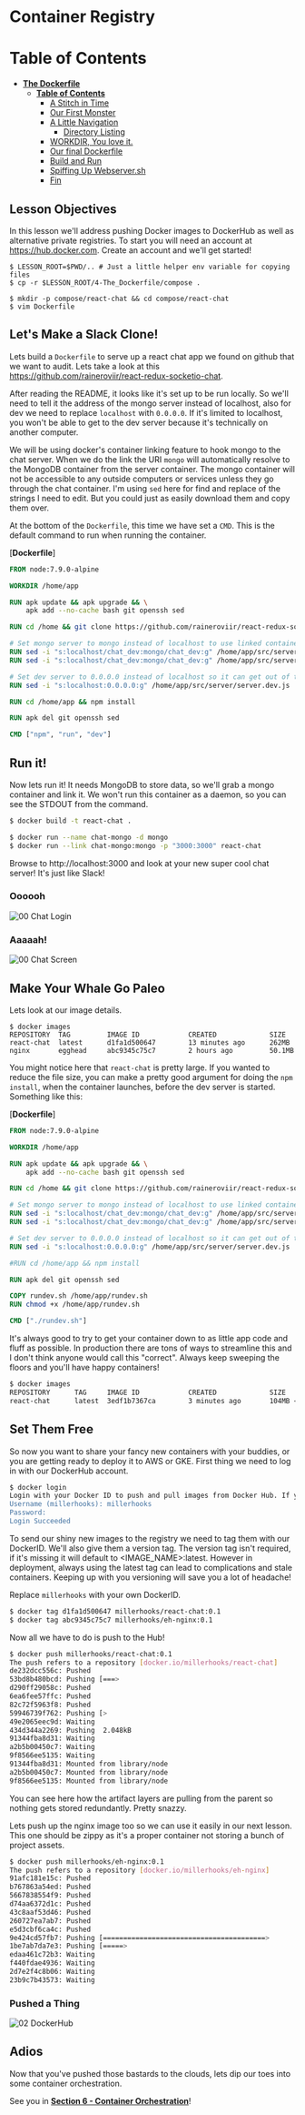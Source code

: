 __Container Registry__
======================

__Table of Contents__
=====================

* [<strong>The Dockerfile</strong>](#the-dockerfile)
   * [<strong>Table of Contents</strong>](#table-of-contents)
      * [A Stitch in Time](#a-stitch-in-time)
      * [Our First Monster](#our-first-monster)
      * [A Little Navigation](#a-little-navigation)
         * [Directory Listing](#directory-listing)
      * [WORKDIR, You love it.](#workdir-you-love-it)
      * [Our final Dockerfile](#our-final-dockerfile)
      * [Build and Run](#build-and-run)
      * [Spiffing Up Webserver.sh](#spiffing-up-webserversh)
      * [Fin](#fin)

## Lesson Objectives
In this lesson we'll address pushing Docker images to DockerHub as well as alternative private registries. To start you
will need an account at https://hub.docker.com. Create an account and we'll get started!

```
$ LESSON_ROOT=$PWD/.. # Just a little helper env variable for copying files
$ cp -r $LESSON_ROOT/4-The_Dockerfile/compose .

$ mkdir -p compose/react-chat && cd compose/react-chat
$ vim Dockerfile
```
##  Let's Make a Slack Clone!
Lets build a `Dockerfile` to serve up a react chat app we found on github that we want to audit. Lets take a look at this
https://github.com/raineroviir/react-redux-socketio-chat.

After reading the README, it looks like it's set up to be run locally. So we'll need to tell it the address of the mongo
server instead of localhost, also for dev we need to replace `localhost` with `0.0.0.0`. If it's limited to localhost,
you won't be able to get to the dev server because it's technically on another computer.

We will be using docker's container linking feature to hook mongo to the chat server. When we do the link the URI
`mongo` will automatically resolve to the MongoDB container from the server container. The mongo container will not be
accessible to any outside computers or services unless they go through the chat container. I'm using `sed` here for
find and replace of the strings I need to edit. But you could just as easily download them and copy them over.

At the bottom of the `Dockerfile`, this time we have set a `CMD`. This is the default command to run when running the
container.

[**Dockerfile**]
```Dockerfile
FROM node:7.9.0-alpine

WORKDIR /home/app

RUN apk update && apk upgrade && \
    apk add --no-cache bash git openssh sed

RUN cd /home && git clone https://github.com/raineroviir/react-redux-socketio-chat.git app

# Set mongo server to mongo instead of localhost to use linked container.
RUN sed -i "s:localhost/chat_dev:mongo/chat_dev:g" /home/app/src/server/server.dev.js
RUN sed -i "s:localhost/chat_dev:mongo/chat_dev:g" /home/app/src/server/server.prod.js

# Set dev server to 0.0.0.0 instead of localhost so it can get out of the container.
RUN sed -i "s:localhost:0.0.0.0:g" /home/app/src/server/server.dev.js

RUN cd /home/app && npm install

RUN apk del git openssh sed

CMD ["npm", "run", "dev"]
```

##  Run it!
Now lets run it! It needs MongoDB to store data, so we'll grab a mongo container and link it. We won't run this
container as a daemon, so you can see the STDOUT from the command.

```bash
$ docker build -t react-chat .

$ docker run --name chat-mongo -d mongo
$ docker run --link chat-mongo:mongo -p "3000:3000" react-chat
```
Browse to http://localhost:3000 and look at your new super cool chat server! It's just like Slack!

### Oooooh
![00 Chat Login](images/00-chat-login.png "Chat Login Homepage")

### Aaaaah!
![00 Chat Screen](images/01-chat.png "Chat Screen")

## Make Your Whale Go Paleo
Lets look at our image details.

    $ docker images
    REPOSITORY  TAG         IMAGE ID            CREATED             SIZE
    react-chat  latest      d1fa1d500647        13 minutes ago      262MB
    nginx       egghead     abc9345c75c7        2 hours ago         50.1MB

You might notice here that `react-chat` is pretty large. If you wanted to reduce the file size, you can make a pretty
good argument for doing the `npm install`, when the container launches, before the dev server is started. Something like
this:

[**Dockerfile**]
```Dockerfile
FROM node:7.9.0-alpine

WORKDIR /home/app

RUN apk update && apk upgrade && \
    apk add --no-cache bash git openssh sed

RUN cd /home && git clone https://github.com/raineroviir/react-redux-socketio-chat.git app

# Set mongo server to mongo instead of localhost to use linked container.
RUN sed -i "s:localhost/chat_dev:mongo/chat_dev:g" /home/app/src/server/server.dev.js
RUN sed -i "s:localhost/chat_dev:mongo/chat_dev:g" /home/app/src/server/server.prod.js

# Set dev server to 0.0.0.0 instead of localhost so it can get out of the container.
RUN sed -i "s:localhost:0.0.0.0:g" /home/app/src/server/server.dev.js

#RUN cd /home/app && npm install

RUN apk del git openssh sed

COPY rundev.sh /home/app/rundev.sh
RUN chmod +x /home/app/rundev.sh

CMD ["./rundev.sh"]
```

It's always good to try to get your container down to as little app code and fluff as possible. In production there are
tons of ways to streamline this and I don't think anyone would call this "correct". Always keep sweeping the floors and
you'll have happy containers!

```bash
$ docker images
REPOSITORY      TAG     IMAGE ID            CREATED             SIZE
react-chat      latest  3edf1b7367ca        3 minutes ago       104MB <-- !! Nice !!
```
## Set Them Free
So now you want to share your fancy new containers with your buddies, or you are getting ready to deploy it to AWS or
GKE. First thing we need to log in with our DockerHub account.

```bash
$ docker login
Login with your Docker ID to push and pull images from Docker Hub. If you don't have a Docker ID, head over to https://hub.docker.com to create one.
Username (millerhooks): millerhooks
Password:
Login Succeeded
```

To send our shiny new images to the registry we need to tag them with our DockerID. We'll also give them a version tag.
The version tag isn't required, if it's missing it will default to <IMAGE_NAME>:latest. However in deployment, always
using the latest tag can lead to complications and stale containers. Keeping up with you versioning will save you a lot
of headache!

Replace `millerhooks` with your own DockerID.

```bash
$ docker tag d1fa1d500647 millerhooks/react-chat:0.1
$ docker tag abc9345c75c7 millerhooks/eh-nginx:0.1
```

Now all we have to do is push to the Hub!

```bash
$ docker push millerhooks/react-chat:0.1
The push refers to a repository [docker.io/millerhooks/react-chat]
de232dcc556c: Pushed
53bd8b480bcd: Pushing [===>                                               ]  9.668MB/157.9MB
d290ff29058c: Pushed
6ea6fee57ffc: Pushed
82c72f5963f8: Pushed
59946739f762: Pushing [>                                                  ]  200.7kB/19.56MB
49e2065eec9d: Waiting
434d344a2269: Pushing  2.048kB
91344fba8d31: Waiting
a2b5b00450c7: Waiting
9f8566ee5135: Waiting
91344fba8d31: Mounted from library/node
a2b5b00450c7: Mounted from library/node
9f8566ee5135: Mounted from library/node
```

You can see here how the artifact layers are pulling from the parent so nothing gets stored redundantly. Pretty snazzy.

Lets push up the nginx image too so we can use it easily in our next lesson. This one should be zippy as it's a proper
container not storing a bunch of project assets.

```bash
$ docker push millerhooks/eh-nginx:0.1
The push refers to a repository [docker.io/millerhooks/eh-nginx]
91afc181e15c: Pushed
b767863a54ed: Pushed
5667838554f9: Pushed
d74aa6372d1c: Pushed
43c8aaf53d46: Pushed
260727ea7ab7: Pushed
e5d3cbf6ca4c: Pushed
9e424cd57fb7: Pushing [========================================>          ]  4.966MB/6.065MB
1be7ab7da7e3: Pushing [=====>                                             ]  2.941MB/28.37MB
edaa461c72b3: Waiting
f440fdae4936: Waiting
2d7e2f4c8b06: Waiting
23b9c7b43573: Waiting
```

### Pushed a Thing
![02 DockerHub](images/02-DockerHub.png "DockerHub")

## Adios
Now that you've pushed those bastards to the clouds, lets dip our toes into some container orchestration.

See you in **[Section 6 - Container Orchestration](../6-Container_Orchestration)**!